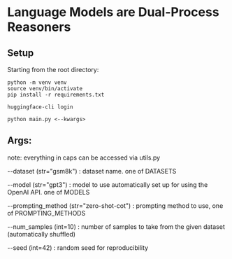 # Language Models are Dual-Process Reasoners

## Setup

Starting from the root directory:

```
python -m venv venv
source venv/bin/activate
pip install -r requirements.txt

huggingface-cli login

python main.py <--kwargs>
```

## Args:
note: everything in caps can be accessed via utils.py

--dataset (str="gsm8k") : dataset name. one of DATASETS

--model (str="gpt3") : model to use automatically set up for using the OpenAI API. one of MODELS

--prompting_method (str="zero-shot-cot") : prompting method to use, one of PROMPTING_METHODS

--num_samples (int=10) : number of samples to take from the given dataset (automatically shuffled)

--seed (int=42) : random seed for reproducibility
